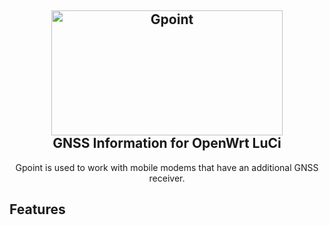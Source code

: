 <h2 align="center">
 <img src="https://github.com/Kodo-kakaku/luci-app-gpoint/blob/main/Images/logo.png" alt="Gpoint" height="200" width="370">
  <br>GNSS Information for OpenWrt LuCi<br>
</h2>
<p align="center">Gpoint is used to work with mobile modems that have an additional GNSS receiver.</p>

## Features
